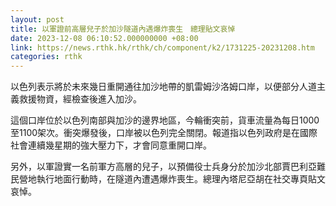 ```yaml
---
layout: post
title: 以軍證前高層兒子於加沙隧道內遇爆炸喪生　總理貼文哀悼
date: 2023-12-08 06:10:52.000000000 +08:00
link: https://news.rthk.hk/rthk/ch/component/k2/1731225-20231208.htm
categories: rthk
---
```


以色列表示將於未來幾日重開通往加沙地帶的凱雷姆沙洛姆口岸，以便部分人道主義救援物資，經檢查後進入加沙。

這個口岸位於以色列南部與加沙的邊界地區，今輪衝突前，貨車流量為每日1000至1100架次。衝突爆發後，口岸被以色列完全關閉。報道指以色列政府是在國際社會連續幾星期的強大壓力下，才會同意重開口岸。

另外，以軍證實一名前軍方高層的兒子，以預備役士兵身分於加沙北部賈巴利亞難民營地執行地面行動時，在隧道內遭遇爆炸喪生。總理內塔尼亞胡在社交專頁貼文哀悼。
